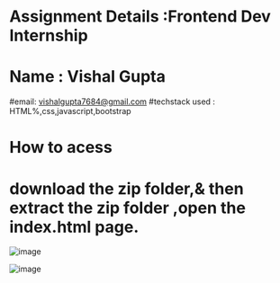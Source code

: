 # Assignment Details :Frontend Dev Internship
# Name : Vishal Gupta
#email: vishalgupta7684@gmail.com
#techstack used : HTML%,css,javascript,bootstrap

 # How to acess 
 # download the zip folder,& then extract the zip folder ,open the index.html page.

 ![image](https://github.com/Vishu7512/Launcheazy-proj/assets/93598820/20a465ae-8e6d-49d9-b4fd-95237263a444)

 ![image](https://github.com/Vishu7512/Launcheazy-proj/assets/93598820/1f7ee42c-e302-4054-9bf1-ffcb1b00a943)


